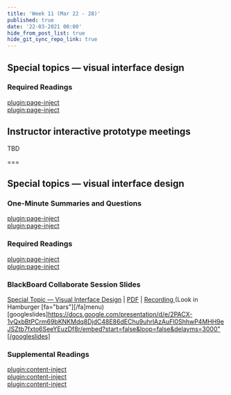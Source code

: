 ```yaml
---
title: 'Week 11 (Mar 22 - 28)'
published: true
date: '22-03-2021 00:00'
hide_from_post_list: true
hide_git_sync_repo_link: true
---
```


## Special topics — visual interface design

### Required Readings  
[plugin:page-inject](../../weekly-readings/week-11-1?template=partials/embedlycardlinkonly)  
[plugin:page-inject](../../weekly-readings/week-11-2?template=partials/embedlycardlinkonly)  

## Instructor interactive prototype meetings

TBD

===

## **Special topics — visual interface design**

### One-Minute Summaries and Questions  
[plugin:page-inject](../../lms-assignments/one-minute-summaries/week-11-1)  
[plugin:page-inject](../../lms-assignments/one-minute-summaries/week-11-2)  

### Required Readings  
[plugin:page-inject](../../weekly-readings/week-11-1?template=partials/embedlycardlinkonly)  
[plugin:page-inject](../../weekly-readings/week-11-2?template=partials/embedlycardlinkonly)  

### BlackBoard Collaborate Session Slides
[Special Topic — Visual Interface Design](https://docs.google.com/presentation/d/e/2PACX-1vQxbBtPCrm69bKNKMdq8DjdC48E86dEChu9uhrlAzAuFl0ShhwP4MHH9eJSZtb7fxto6SeeYEuzDf8r/pub?start=false&loop=false&delayms=3000) | [PDF](#) | [Recording ](https://canvas.sfu.ca/courses/56304/external_tools/3544) (Look in Hamburger [fa="bars"][/fa]menu)
[googleslides]https://docs.google.com/presentation/d/e/2PACX-1vQxbBtPCrm69bKNKMdq8DjdC48E86dEChu9uhrlAzAuFl0ShhwP4MHH9eJSZtb7fxto6SeeYEuzDf8r/embed?start=false&loop=false&delayms=3000"[/googleslides]

### Supplemental Readings  
[plugin:content-inject](../../ux-techniques-guide/how-to-bridge-the-gap-between-the-problem-space-and-design-space/accessibility)  
[plugin:content-inject](../../ux-techniques-guide/what-are-the-essentials-of-visual-interface-design/color)  
[plugin:content-inject](../../ux-techniques-guide/what-are-the-essentials-of-visual-interface-design/color-tools)  

